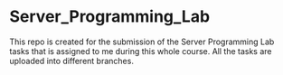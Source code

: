 # Server_Programming_Lab

This repo is created for the submission of the Server Programming Lab tasks that is assigned to me during this whole course.
All the tasks are uploaded into different branches.
